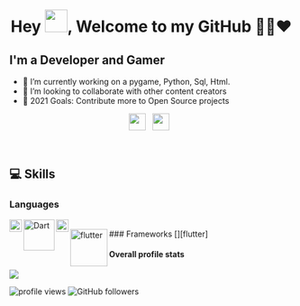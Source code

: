 <h1 align="center">Hey <img src="https://raw.githubusercontent.com/soumyadip007/soumyadip007/master/Hi.gif" width="40px" />, Welcome to my GitHub 👨‍💻❤️</h1>

## I'm a Developer and Gamer
- 🔭 I’m currently working on a pygame, Python, Sql, Html.
- 👯 I’m looking to collaborate with other content creators
- 🥅 2021 Goals: Contribute more to Open Source projects

<p align="center">
<a href="https://twitter.com/rishabh2814"><img height="30" src="https://raw.githubusercontent.com/soumyadip007/soumyadip007/master/img/social/t.jpg"></a>&nbsp;&nbsp;
<a href="https://www.linkedin.com/in/rishabh-tiwari-02138b187/"><img height="30" src="https://raw.githubusercontent.com/soumyadip007/soumyadip007/master/img/social/l.png"></a>&nbsp;&nbsp;
</p>
<br>

## 💻 Skills

### Languages
[<img align="left" alt="Python" width="22px" src="https://github.com/abranhe/programming-languages-logos/blob/master/src/python/python_64x64.png" />][python]
[<img align="left" alt="Dart" width="55px" src="https://dart.dev/assets/shared/dart/logo+text/horizontal/white-e71fb382ad5229792cc704b3ee7a88f8013e986d6e34f0956d89c453b454d0a5.svg" />][dart]
[<img align="left" alt="cpp" width="22px" src="https://github.com/abranhe/programming-languages-logos/blob/master/src/cpp/cpp_64x64.png" />][cpp]

<br>
### Frameworks
[<img align="left" alt="flutter" width="66px" src="https://venturebeat.com/wp-content/uploads/2019/02/google-flutter-logo-white.png?fit=1600%2C800&strip=all" />][flutter]
<br>


#### Overall profile stats
![](https://github-readme-stats.vercel.app/api?username=Rishabh2814&count_private=true&theme=merko&show_icons=true&hide=prs)

<img src="https://gpvc.arturio.dev/Rishabh2814" alt="profile views"/>  <img alt="GitHub followers" src="https://img.shields.io/github/followers/Rishabh2814?style=social"/> 

[twitter]: https://twitter.com/rishabh2814
[instagram]: https://instagram.com/
[linkedin]: https://www.linkedin.com/in/rishabh-tiwari-02138b187/
[python]: https://python.org
[dart]: https://dart.dev
[cpp]: http://www.cplusplus.org/
[flutter]: https://flutter.dev

